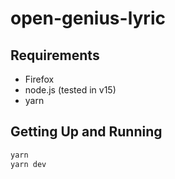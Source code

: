 # open-genius-lyric

## Requirements

* Firefox
* node.js (tested in v15)
* yarn

## Getting Up and Running

```sh
yarn
yarn dev
```
